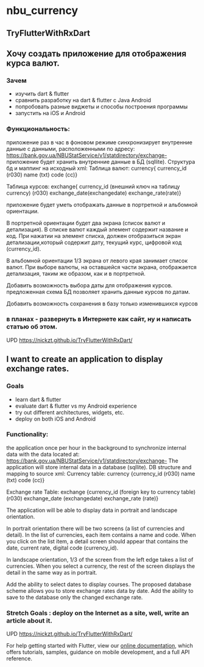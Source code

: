 # nbu_currency

## TryFlutterWithRxDart


## Хочу создать приложение для отображения курса валют.

### Зачем

* изучить  dart & flutter
* сравнить разработку на dart & flutter с Java Android 
* попробовать разные виджеты и способы построения программы
* запустить на iOS и Android


### Функциональность:

приложение раз в час в фоновом режиме синхронизирует внутренние данные с данными, расположенными по адресу: https://bank.gov.ua/NBUStatService/v1/statdirectory/exchange- 
приложение будет хранить внутренние данные в БД (sqllite).
Структура бд и маппинг на исходный xml:
Таблица валют:
currency{        currency_id (r030)        name (txt)        code (cc)}

Таблица курсов:
exchange{        currency_id (внешний ключ на таблицу currency) (r030)        exchange_date(exchangedate)        exchange_rate(rate)}

приложение будет уметь отображать данные в портретной и альбомной ориентации. 


В портретной ориентации будет два экрана (список валют и детализация). В списке валют каждый элемент содержит название и код.  При нажатии на элемент списка, должен отобразиться экран детализации,который содержит дату, текущий курс, цифровой код (currency_id).

В альбомной ориентации 1/3 экрана от левого края занимает список валют.  При выборе валюты, на оставшейся части экрана, отображается детализация, таким же образом, как и в портретной.

Добавить возможность выбора даты для отображения курсов. предложенная схема БД позволяет хранить данные курсов по датам.

Добавить возможность сохранения в базу только изменившихся курсов

### в планах -  развернуть в Интернете как сайт, ну и написать статью об этом.

UPD https://nickzt.github.io/TryFlutterWithRxDart/

## I want to create an application to display exchange rates.

### Goals

* learn dart & flutter
* evaluate dart & flutter vs my Android experience
* try out different architectures, widgets, etc.
* deploy on both iOS and Android

### Functionality:

the application once per hour in the background to synchronize internal data with the data located at: https://bank.gov.ua/NBUStatService/v1/statdirectory/exchange-
The application will store internal data in a database (sqllite).
DB structure and mapping to source xml:
Currency table:
currency {currency_id (r030) name (txt) code (cc)}

Exchange rate Table:
exchange {currency_id (foreign key to currency table) (r030) exchange_date (exchangedate) exchange_rate (rate)}

The application will be able to display data in portrait and landscape orientation.


In portrait orientation there will be two screens (a list of currencies and detail). In the list of currencies, each item contains a name and code. When you click on the list item, a detail screen should appear that contains the date, current rate, digital code (currency_id).

In landscape orientation, 1/3 of the screen from the left edge takes a list of currencies. When you select a currency, the rest of the screen displays the detail in the same way as in portrait.

Add the ability to select dates to display courses. The proposed database scheme allows you to store exchange rates data by date.
Add the ability to save to the database only the changed exchange rate.

### Stretch Goals : deploy on the Internet as a site, well, write an article about it.

UPD https://nickzt.github.io/TryFlutterWithRxDart/

For help getting started with Flutter, view our 
[online documentation](https://flutter.io/docs), which offers tutorials, 
samples, guidance on mobile development, and a full API reference.
